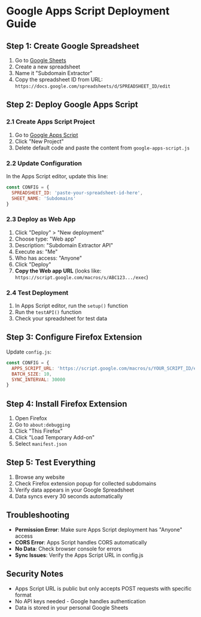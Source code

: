 # Google Apps Script Deployment Guide

## Step 1: Create Google Spreadsheet
1. Go to [Google Sheets](https://sheets.google.com/)
2. Create a new spreadsheet
3. Name it "Subdomain Extractor"
4. Copy the spreadsheet ID from URL: `https://docs.google.com/spreadsheets/d/SPREADSHEET_ID/edit`

## Step 2: Deploy Google Apps Script

### 2.1 Create Apps Script Project
1. Go to [Google Apps Script](https://script.google.com/)
2. Click "New Project"
3. Delete default code and paste the content from `google-apps-script.js`

### 2.2 Update Configuration
In the Apps Script editor, update this line:
```javascript
const CONFIG = {
  SPREADSHEET_ID: 'paste-your-spreadsheet-id-here',
  SHEET_NAME: 'Subdomains'
}
```

### 2.3 Deploy as Web App
1. Click "Deploy" > "New deployment"
2. Choose type: "Web app"
3. Description: "Subdomain Extractor API"
4. Execute as: "Me"
5. Who has access: "Anyone"
6. Click "Deploy"
7. **Copy the Web app URL** (looks like: `https://script.google.com/macros/s/ABC123.../exec`)

### 2.4 Test Deployment
1. In Apps Script editor, run the `setup()` function
2. Run the `testAPI()` function
3. Check your spreadsheet for test data

## Step 3: Configure Firefox Extension

Update `config.js`:
```javascript
const CONFIG = {
  APPS_SCRIPT_URL: 'https://script.google.com/macros/s/YOUR_SCRIPT_ID/exec',
  BATCH_SIZE: 10,
  SYNC_INTERVAL: 30000
}
```

## Step 4: Install Firefox Extension

1. Open Firefox
2. Go to `about:debugging`
3. Click "This Firefox"
4. Click "Load Temporary Add-on"
5. Select `manifest.json`

## Step 5: Test Everything

1. Browse any website
2. Check Firefox extension popup for collected subdomains
3. Verify data appears in your Google Spreadsheet
4. Data syncs every 30 seconds automatically

## Troubleshooting

- **Permission Error**: Make sure Apps Script deployment has "Anyone" access
- **CORS Error**: Apps Script handles CORS automatically
- **No Data**: Check browser console for errors
- **Sync Issues**: Verify the Apps Script URL in config.js

## Security Notes

- Apps Script URL is public but only accepts POST requests with specific format
- No API keys needed - Google handles authentication
- Data is stored in your personal Google Sheets